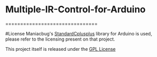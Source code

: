 Multiple-IR-Control-for-Arduino
===============================
===============================

#License
Maniacbug's [StandardCplusplus](https://github.com/maniacbug/StandardCplusplus) library for Arduino is used, please refer to the licensing present on that project.

This project itself is released under the [GPL License](http://www.gnu.org/licenses/gpl-3.0.html)